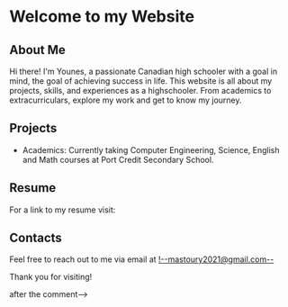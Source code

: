 # Welcome to my Website

## About Me
Hi there! I'm Younes, a passionate Canadian high schooler with a goal in mind, the goal of achieving success in life.
This website is all about my projects, skills, and experiences as a highschooler. From academics to extracurriculars, explore my work and get to know my journey.

## Projects
- Academics: Currently taking Computer Engineering, Science, English and Math courses at Port Credit Secondary School.
<!--- Lifeguard project: Well on my way to become a lifeguard. Currently done my Canadian National Lifeguard Certification and Standard First Aid (CPR C) and soon to take my Instructor's Course.-->

## Resume
For a link to my resume visit:
<!--<a href="https://view.officeapps.live.com/op/view.aspx?src=https:%2F%2Fraw.githubusercontent.com%2FYounesMastour%2FYounesMastour.github.io%2Frefs%2Fheads%2Fmain%2FYounes%2520Resume.docx&wdOrigin=BROWSELINK" target="_blank">Click here to access my resume</a>-->


## Contacts
Feel free to reach out to me via email at <!--mastoury2021@gmail.com-->

Thank you for visiting!
<!--To take off comment just delete <!-- before the comment and --> after the comment-->
